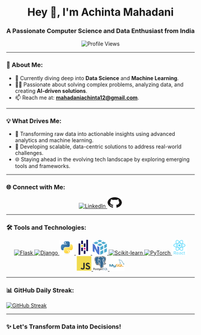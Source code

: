 <h1 align="center">Hey 👋, I'm Achinta Mahadani</h1>
<h3 align="center">A Passionate Computer Science and Data Enthusiast from India</h3>

<p align="center">
  <img src="https://komarev.com/ghpvc/?username=achimahadani&label=Profile%20Views&color=0e75b6&style=flat" alt="Profile Views" />
</p>

---

### 🌟 About Me:
- 🌱 Currently diving deep into **Data Science** and **Machine Learning**.  
- 👨‍💻 Passionate about solving complex problems, analyzing data, and creating **AI-driven solutions**.  
- 📫 Reach me at: **mahadaniachinta12@gmail.com**.  

---

### 💡 What Drives Me:
- 🚀 Transforming raw data into actionable insights using advanced analytics and machine learning.  
- 🎯 Developing scalable, data-centric solutions to address real-world challenges.  
- 🌐 Staying ahead in the evolving tech landscape by exploring emerging tools and frameworks.  

---

### 🌐 Connect with Me:
<p align="center">
  <a href="https://www.linkedin.com/in/achinta-mahadani-5324b8295/" target="_blank">
    <img src="https://raw.githubusercontent.com/rahuldkjain/github-profile-readme-generator/master/src/images/icons/Social/linked-in-alt.svg" alt="LinkedIn" height="30" width="40" />
  </a>
  <a href="https://github.com/achimahadani" target="_blank">
    <img src="https://raw.githubusercontent.com/devicons/devicon/master/icons/github/github-original.svg" alt="GitHub" height="30" width="40" />
  </a>
</p>

---

### 🛠️ Tools and Technologies:
<p align="center">
<a href="https://flask.palletsprojects.com/" target="_blank">
  <img src="https://upload.wikimedia.org/wikipedia/commons/3/3c/Flask_logo.svg" alt="Flask" width="40" height="40" />
</a>
<a href="https://www.djangoproject.com/" target="_blank">
  <img src="https://static.djangoproject.com/img/logos/django-logo-negative.svg" alt="Django" width="40" height="40" />
</a>

  </a>
  <a href="https://www.python.org" target="_blank">
    <img src="https://raw.githubusercontent.com/devicons/devicon/master/icons/python/python-original.svg" alt="Python" width="40" height="40" />
  </a>
  <a href="https://pandas.pydata.org/" target="_blank">
    <img src="https://raw.githubusercontent.com/devicons/devicon/2ae2a900d2f041da66e950e4d48052658d850630/icons/pandas/pandas-original.svg" alt="Pandas" width="40" height="40" />
  </a>
  <a href="https://numpy.org/" target="_blank">
  <img src="https://raw.githubusercontent.com/devicons/devicon/master/icons/numpy/numpy-original.svg" alt="NumPy" width="40" height="40"/>
  </a>
  <a href="https://scikit-learn.org/" target="_blank">
    <img src="https://upload.wikimedia.org/wikipedia/commons/0/05/Scikit_learn_logo_small.svg" alt="Scikit-learn" width="40" height="40" />
  </a>
  <a href="https://pytorch.org/" target="_blank">
    <img src="https://www.vectorlogo.zone/logos/pytorch/pytorch-icon.svg" alt="PyTorch" width="40" height="40" />
  </a>
  <a href="https://reactjs.org/" target="_blank">
    <img src="https://raw.githubusercontent.com/devicons/devicon/master/icons/react/react-original-wordmark.svg" alt="React" width="40" height="40" />
  </a>
  <a href="https://developer.mozilla.org/en-US/docs/Web/JavaScript" target="_blank">
    <img src="https://raw.githubusercontent.com/devicons/devicon/master/icons/javascript/javascript-original.svg" alt="JavaScript" width="40" height="40" />
  </a>
  <a href="https://www.postgresql.org/" target="_blank">
    <img src="https://raw.githubusercontent.com/devicons/devicon/master/icons/postgresql/postgresql-original-wordmark.svg" alt="PostgreSQL" width="40" height="40" />
  </a>
  
  <a href="https://www.mysql.com/" target="_blank">
    <img src="https://raw.githubusercontent.com/devicons/devicon/master/icons/mysql/mysql-original-wordmark.svg" alt="MySQL" width="40" height="40" />
  </a>
</p>

---


### 📊 GitHub Daily Streak:

[![GitHub Streak](https://streak-stats.demolab.com/?user=achimahadani&theme=dark)](https://git.io/streak-stats)






---

### ✨ Let's Transform Data into Decisions!
